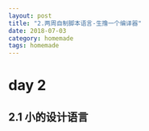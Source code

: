 ```yaml
---
layout: post
title: "2.两周自制脚本语言-生撸一个编译器"
date: 2018-07-03
category: homemade
tags: homemade
---
```


# day 2
## 2.1 小的设计语言
